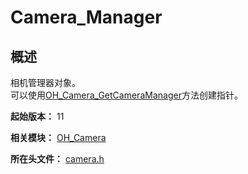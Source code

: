 # Camera_Manager

## 概述

相机管理器对象。<br> 可以使用[OH_Camera_GetCameraManager](capi-camera-h.md#oh_camera_getcameramanager)方法创建指针。

**起始版本：** 11

**相关模块：** [OH_Camera](capi-oh-camera.md)

**所在头文件：** [camera.h](capi-camera-h.md)

